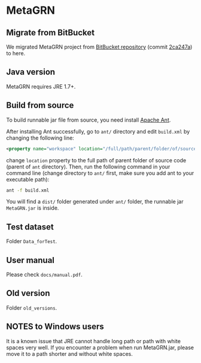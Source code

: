 # MetaGRN

## Migrate from BitBucket
We migrated MetaGRN project from [BitBucket repository](https://bitbucket.org/birc_ntu/metagrn) (commit [2ca247a](https://bitbucket.org/birc_ntu/metagrn/commits/2ca247ab413f823a3b782bc50c40e0c8ea8519ca)) to here.

## Java version
MetaGRN requires JRE 1.7+.

## Build from source
To build runnable jar file from source, you need install [Apache Ant](http://ant.apache.org/).

After installing Ant successfully, go to `ant/` directory and edit `build.xml` by changing the following line:

```xml
<property name="workspace" location="/full/path/parent/folder/of/source/code"/>
```

change `location` property to the full path of parent folder of source code (parent of `ant` directory). Then, run the following command in your command line (change directory to `ant/` first, make sure you add ant to your executable path):

```bash
ant -f build.xml
```

You will find a `dist/` folder generated under `ant/` folder, the runnable jar `MetaGRN.jar` is inside.

## Test dataset
Folder `Data_forTest`.

## User manual
Please check `docs/manual.pdf`.

## Old version
Folder `old_versions`.

## NOTES to Windows users
It is a known issue that JRE cannot handle long path or path with white spaces very well. If you encounter a problem when run MetaGRN.jar, please move it to a path shorter and without white spaces.

